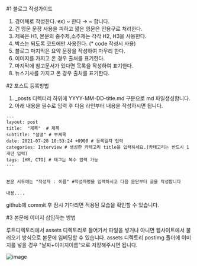 #1 블로그 작성가이드

1. 경어체로 작성한다. ex) ~ 한다 → ~ 합니다.
2. 긴 영문 문장 사용을 피하고 짧은 영문은 인용구로 처리한다.
3. 제목은 H1, 본문의 중주제,소주제는 각각 H2, H3을 사용한다.
4. 박스는 되도록 코드에만 사용한다. (* code 작성시 사용)
5. 블로그 마지막은 요약 문장을 작성하여 마무리 한다.
6. 이미지를 가지고 온 경우 출처를 표기한다.
7. 마지막에 참고문서가 있다면 목록을 작성하여 표기한다.
8. 뉴스기사를 가지고 온 경우 출처를 표기한다.


#2 포스트 등록방법

1.  _posts 디렉터리 하위에 YYYY-MM-DD-title.md 구문으로 md 파일생성합니다.
2.  아래 내용을 필수로 입력 후 다음 라인부터 내용을 작성하시면 됩니다.

```
---
layout: post
title:  "제목"  # 제목
subtitle: "설명" # 부제목
date: 2021-07-28 10:53:24 +0900 # 등록일자 입력
categories: Interview # 생성한 카테고리 title을 입력하세요.(카테고리는 반드시 1개만 입력)
tags: [HR, CTO] # 태그는 복수 입력 가능
---


본문 서두에는 "작성자 : 이름" #작성자명을 입력하시고 다음 문단부터 글을 작성합니다

내용....
```

github에 commit 후 잠시 기다리면 적용된 모습을 확인할 수 있습니다.

#3 본문에 이미지 삽입하는 방법

루트디렉토리에서 assets 디렉토리로 들어가서 파일을 넣거나 아니면 웹사이트에서 불러오기 방식으로 본문에 임베딩할 수 있습니다.
assets 디렉토리 postimg 폴더에 이미지를 넣을 경우 "날짜+이미지이름"으로 저장해주시면 됩니다.

![image](https://user-images.githubusercontent.com/83527354/127280662-b96694da-79d8-44fc-8520-b3a549bd905a.png)


